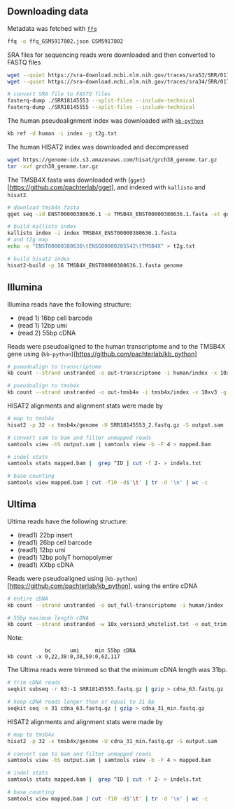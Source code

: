 Downloading data
--
Metadata was fetched with [`ffq`](https://github.com/pachterlab/ffq/)
```bash
ffq -o ffq_GSM5917802.json GSM5917802
```

SRA files for sequencing reads were downloaded and then converted to FASTQ files
```bash
wget --quiet https://sra-download.ncbi.nlm.nih.gov/traces/sra53/SRR/017720/SRR18145553 # illumina
wget --quiet https://sra-download.ncbi.nlm.nih.gov/traces/sra34/SRR/017720/SRR18145555 # ultima

# convert SRA file to FASTQ files
fasterq-dump ./SRR18145553 --split-files --include-technical
fasterq-dump ./SRR18145555 --split-files --include-technical
```

The human pseudoalignment index was downloaded with [`kb-python`](https://github.com/pachterlab/kb_python)
```bash
kb ref -d human -i index -g t2g.txt
```

The human HISAT2 index was downloaded and decompressed
```bash
wget https://genome-idx.s3.amazonaws.com/hisat/grch38_genome.tar.gz
tar -xvf grch38_genome.tar.gz
```

The TMSB4X fasta was downloaded with (`gget`)[https://github.com/pachterlab/gget], and indexed with `kallisto` and `hisat2`.
```bash
# download tmsb4x fasta
gget seq -id ENST00000380636.1 -o TMSB4X_ENST00000380636.1.fasta -st gene

# build kallisto index
kallisto index -i index TMSB4X_ENST00000380636.1.fasta
# and t2g map
echo -e "ENST00000380636\tENSG00000205542\tTMSB4X" > t2g.txt

# build hisat2 index
hisat2-build -p 16 TMSB4X_ENST00000380636.1.fasta genome
```

Illumina
--
Illumina reads have the following structure:
- (read 1) 16bp cell barcode
- (read 1) 12bp umi
- (read 2) 55bp cDNA

Reads were pseudoaligned to the human transcriptome and to the TMSB4X gene using (`kb-python`)[https://github.com/pachterlab/kb_python]
```bash
# pseudoalign to transcriptome
kb count --strand unstranded -o out-transcriptome -i human/index -x 10xv3 -g t2g.txt --h5ad -m 16G -t 16 SRR18145553_1.fastq.gz SRR18145553_2.fastq.gz

# pseudoalign to tmsb4x
kb count --strand unstranded -o out-tmsb4x -i tmsb4x/index -x 10xv3 -g t2g.txt --h5ad -m 16G -t 16 SRR18145553_1.fastq.gz SRR18145553_2.fastq.gz
```

HISAT2 alignments and alignment stats were made by 
```bash
# map to tmsb4x
hisat2 -p 32 -x tmsb4x/genome -U SRR18145553_2.fastq.gz -S output.sam

# convert sam to bam and filter unmapped reads
samtools view -bS output.sam | samtools view -b -F 4 > mapped.bam

# indel stats
samtools stats mapped.bam |  grep ^ID | cut -f 2- > indels.txt

# base counting
samtools view mapped.bam | cut -f10 -d$'\t' | tr -d '\n' | wc -c
```

Ultima
--
Ultima reads have the following structure:
- (read1) 22bp insert
- (read1) 26bp cell barcode
- (read1) 12bp umi
- (read1) 12bp polyT homopolymer
- (read1) XXbp cDNA

Reads were pseudoaligned using (`kb-python`)[https://github.com/pachterlab/kb_python], using the entire cDNA
```bash
# entire cDNA
kb count --strand unstranded -o out_full-transcriptome -i human/index -x 10xv3_Ultima -g t2g.txt --h5ad -m 16G -t 16 SRR18145555.fastq.gz

# 55bp maximum length cDNA
kb count --strand unstranded -w 10x_version3_whitelist.txt -o out_trim_55_max-transcriptome -i human/index -x 0,22,38:0,38,50:0,62,117 -g t2g.txt --h5ad -m 16 -t 16 SRR18145555.fastq.gz
```

Note:
```
            bc      umi     min 55bp cDNA
kb count -x 0,22,38:0,38,50:0,62,117
```

The Ultima reads were trimmed so that the minimum cDNA length was 31bp.
```bash
# trim cDNA reads
seqkit subseq -r 63:-1 SRR18145555.fastq.gz | gzip > cdna_63.fastq.gz

# keep cDNA reads longer than or equal to 31 bp
seqkit seq -m 31 cdna_63.fastq.gz | gzip > cdna_31_min.fastq.gz
```

HISAT2 alignments and alignment stats were made by 
```bash
# map to tmsb4x
hisat2 -p 32 -x tmsb4x/genome -U cdna_31_min.fastq.gz -S output.sam

# convert sam to bam and filter unmapped reads
samtools view -bS output.sam | samtools view -b -F 4 > mapped.bam

# indel stats
samtools stats mapped.bam |  grep ^ID | cut -f 2- > indels.txt

# base counting
samtools view mapped.bam | cut -f10 -d$'\t' | tr -d '\n' | wc -c
```
